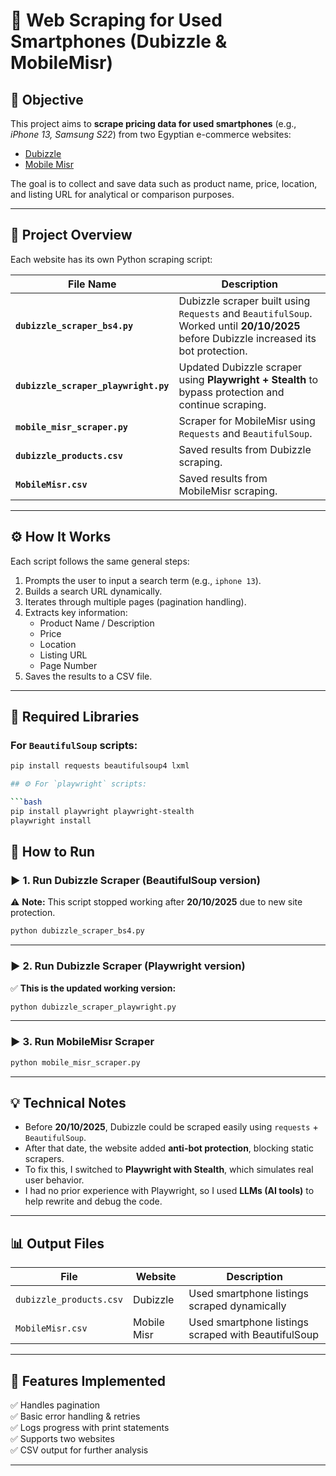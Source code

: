 # 📱 Web Scraping for Used Smartphones (Dubizzle & MobileMisr)

## 🎯 Objective
This project aims to **scrape pricing data for used smartphones** (e.g., *iPhone 13, Samsung S22*) from two Egyptian e-commerce websites:

- [Dubizzle](https://www.dubizzle.com.eg)
- [Mobile Misr](https://mobilemasr.com)

The goal is to collect and save data such as product name, price, location, and listing URL for analytical or comparison purposes.

---

## 🧠 Project Overview

Each website has its own Python scraping script:

| File Name | Description |
|------------|--------------|
| **`dubizzle_scraper_bs4.py`** | Dubizzle scraper built using `Requests` and `BeautifulSoup`. Worked until **20/10/2025** before Dubizzle increased its bot protection. |
| **`dubizzle_scraper_playwright.py`** | Updated Dubizzle scraper using **Playwright + Stealth** to bypass protection and continue scraping. |
| **`mobile_misr_scraper.py`** | Scraper for MobileMisr using `Requests` and `BeautifulSoup`. |
| **`dubizzle_products.csv`** | Saved results from Dubizzle scraping. |
| **`MobileMisr.csv`** | Saved results from MobileMisr scraping. |

---

## ⚙️ How It Works

Each script follows the same general steps:

1. Prompts the user to input a search term (e.g., `iphone 13`).
2. Builds a search URL dynamically.
3. Iterates through multiple pages (pagination handling).
4. Extracts key information:
   - Product Name / Description  
   - Price  
   - Location  
   - Listing URL  
   - Page Number  
5. Saves the results to a CSV file.

---

## 🧩 Required Libraries

### For `BeautifulSoup` scripts:
```bash
pip install requests beautifulsoup4 lxml

## ⚙️ For `playwright` scripts:

```bash
pip install playwright playwright-stealth
playwright install
```

## 🚀 How to Run

### ▶️ 1. Run Dubizzle Scraper (BeautifulSoup version)

⚠️ **Note:** This script stopped working after **20/10/2025** due to new site protection.

```bash
python dubizzle_scraper_bs4.py
```

---

### ▶️ 2. Run Dubizzle Scraper (Playwright version)

✅ **This is the updated working version:**

```bash
python dubizzle_scraper_playwright.py
```

---

### ▶️ 3. Run MobileMisr Scraper

```bash
python mobile_misr_scraper.py
```

---

## 💡 Technical Notes

- Before **20/10/2025**, Dubizzle could be scraped easily using `requests` + `BeautifulSoup`.
- After that date, the website added **anti-bot protection**, blocking static scrapers.
- To fix this, I switched to **Playwright with Stealth**, which simulates real user behavior.
- I had no prior experience with Playwright, so I used **LLMs (AI tools)** to help rewrite and debug the code.

---

## 📊 Output Files

| File | Website | Description |
|------|----------|-------------|
| `dubizzle_products.csv` | Dubizzle | Used smartphone listings scraped dynamically |
| `MobileMisr.csv` | Mobile Misr | Used smartphone listings scraped with BeautifulSoup |

---

## 🧱 Features Implemented

✅ Handles pagination  
✅ Basic error handling & retries  
✅ Logs progress with print statements  
✅ Supports two websites  
✅ CSV output for further analysis  

---
